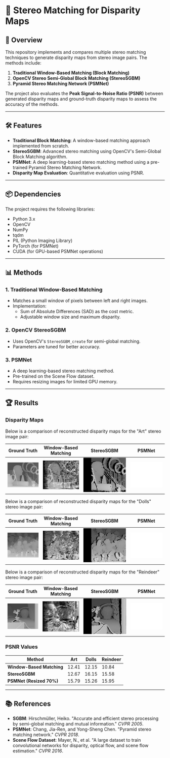 # 📸 Stereo Matching for Disparity Maps

## 🌟 Overview
This repository implements and compares multiple stereo matching techniques to generate disparity maps from stereo image pairs. The methods include:

1. **Traditional Window-Based Matching (Block Matching)**
2. **OpenCV Stereo Semi-Global Block Matching (StereoSGBM)**
3. **Pyramid Stereo Matching Network (PSMNet)**

The project also evaluates the **Peak Signal-to-Noise Ratio (PSNR)** between generated disparity maps and ground-truth disparity maps to assess the accuracy of the methods.

---

## 🛠 Features
- **Traditional Block Matching**: A window-based matching approach implemented from scratch.
- **StereoSGBM**: Advanced stereo matching using OpenCV's Semi-Global Block Matching algorithm.
- **PSMNet**: A deep learning-based stereo matching method using a pre-trained Pyramid Stereo Matching Network.
- **Disparity Map Evaluation**: Quantitative evaluation using PSNR.

---

## 📦 Dependencies
The project requires the following libraries:
- Python 3.x
- OpenCV
- NumPy
- tqdm
- PIL (Python Imaging Library)
- PyTorch (for PSMNet)
- CUDA (for GPU-based PSMNet operations)

---

## 📊 Methods

### 1. Traditional Window-Based Matching
- Matches a small window of pixels between left and right images.
- Implementation:
  - Sum of Absolute Differences (SAD) as the cost metric.
  - Adjustable window size and maximum disparity.

### 2. OpenCV StereoSGBM
- Uses OpenCV's `StereoSGBM_create` for semi-global matching.
- Parameters are tuned for better accuracy.

### 3. PSMNet
- A deep learning-based stereo matching method.
- Pre-trained on the Scene Flow dataset.
- Requires resizing images for limited GPU memory.

---

## 🏆 Results

### Disparity Maps
Below is a comparison of reconstructed disparity maps for the "Art" stereo image pair:

| **Ground Truth**                                           | **Window-Based Matching**           | **StereoSGBM**                  | **PSMNet**                     |
|------------------------------------------------------------|-------------------------------------|----------------------------------|---------------------------------|
| ![Ground Truth](PSNR_Python/gt/Art/disp1_resized.png)      | ![Window-Based](disparity_maps/pred_disp1_my_Art.png) | ![StereoSGBM](disparity_maps/pred_disp1_opencv_Art.png) | ![PSMNet](disparity_maps/pred_disp1_psmnet_Art.png) |

Below is a comparison of reconstructed disparity maps for the "Dolls" stereo image pair:

| **Ground Truth**                                           | **Window-Based Matching**           | **StereoSGBM**                  | **PSMNet**                     |
|------------------------------------------------------------|-------------------------------------|----------------------------------|---------------------------------|
| ![Ground Truth](PSNR_Python/gt/Dolls/disp1_resized.png)    | ![Window-Based](disparity_maps/pred_disp1_my_Dolls.png) | ![StereoSGBM](disparity_maps/pred_disp1_opencv_Dolls.png) | ![PSMNet](disparity_maps/pred_disp1_psmnet_Dolls.png) |

Below is a comparison of reconstructed disparity maps for the "Reindeer" stereo image pair:

| **Ground Truth**                                           | **Window-Based Matching**           | **StereoSGBM**                  | **PSMNet**                     |
|------------------------------------------------------------|-------------------------------------|----------------------------------|---------------------------------|
| ![Ground Truth](PSNR_Python/gt/Reindeer/disp1_resized.png) | ![Window-Based](disparity_maps/pred_disp1_my_Reindeer.png) | ![StereoSGBM](disparity_maps/pred_disp1_opencv_Reindeer.png) | ![PSMNet](disparity_maps/pred_disp1_psmnet_Reindeer.png) |

### PSNR Values
| **Method**                | **Art** | **Dolls** | **Reindeer** |
|---------------------------|---------|-----------|--------------|
| **Window-Based Matching** | 12.41   | 12.15     | 10.84        |
| **StereoSGBM**            | 12.67   | 16.15     | 15.58        |
| **PSMNet (Resized 70%)**  | 15.79   | 15.26     | 15.95        |

---

## 📚 References
- **SGBM**: Hirschmüller, Heiko. "Accurate and efficient stereo processing by semi-global matching and mutual information." *CVPR 2005*.
- **PSMNet**: Chang, Jia-Ren, and Yong-Sheng Chen. "Pyramid stereo matching network." *CVPR 2018*.
- **Scene Flow Dataset**: Mayer, N., et al. "A large dataset to train convolutional networks for disparity, optical flow, and scene flow estimation." *CVPR 2016*.

